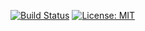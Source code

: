 [![Build Status](https://travis-ci.org/nils-christian/feature-gen-examples.svg?branch=master)](https://travis-ci.org/nils-christian/feature-gen-examples)
[![License: MIT](https://img.shields.io/badge/License-MIT-yellow.svg)](https://opensource.org/licenses/MIT)
